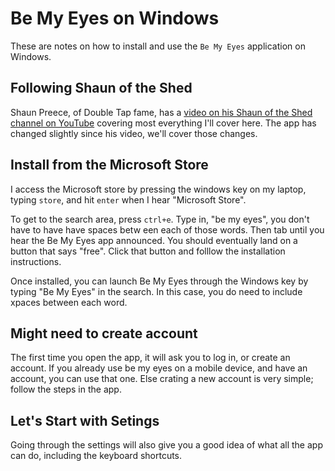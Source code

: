 # Be My Eyes on Windows

These are notes on how to install and use the ```Be My Eyes``` application on Windows.

## Following Shaun of the Shed

Shaun Preece, of Double Tap fame, has a 
[video on his Shaun of the Shed channel on YouTube](https://www.youtube.com/watch?v=8bTJoxEYn6s)
covering most everything I'll cover here.
The app has changed slightly since his video, we'll cover those changes.

## Install from the Microsoft Store

I access the Microsoft store by pressing the windows key on my laptop, typing ```store```, and hit ```enter``` when I hear "Microsoft Store".

To get to the search area, press ```ctrl+e```.
Type in, "be my eyes", you don't have to have have spaces betw   een each of those words.
Then tab until you hear the Be My Eyes app announced.
You should eventually land on a button that says "free".
Click that button and folllow the installation instructions.

Once installed, you can launch Be My Eyes through the Windows key by typing "Be My Eyes" in the search.
In this case, you do need to include xpaces between each word.

## Might need to create account

The first time you open the app, it will ask you to log in, or create an account.
If you already use be my eyes on a mobile device, and have an account, you can use that one.
Else crating a new account is very simple; follow the steps in the app.

## Let's Start with Setings

Going through the settings will also give you a good idea of what all the app can do, including the keyboard shortcuts.

